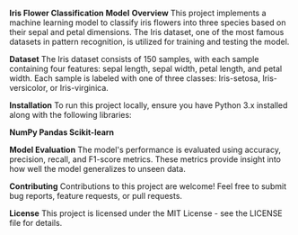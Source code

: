 

**Iris Flower Classification Model**
**Overview**
This project implements a machine learning model to classify iris flowers into three species based on their sepal and petal dimensions. The Iris dataset, one of the most famous datasets in pattern recognition, is utilized for training and testing the model.

**Dataset**
The Iris dataset consists of 150 samples, with each sample containing four features: sepal length, sepal width, petal length, and petal width. Each sample is labeled with one of three classes: Iris-setosa, Iris-versicolor, or Iris-virginica.

**Installation**
To run this project locally, ensure you have Python 3.x installed along with the following libraries:

**NumPy
Pandas
Scikit-learn**


**Model Evaluation**
The model's performance is evaluated using accuracy, precision, recall, and F1-score metrics. These metrics provide insight into how well the model generalizes to unseen data.

**Contributing**
Contributions to this project are welcome! Feel free to submit bug reports, feature requests, or pull requests.

**License**
This project is licensed under the MIT License - see the LICENSE file for details.

